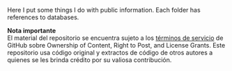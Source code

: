 Here I put some things I do with public information. Each folder has references to databases.

**Nota importante**  
El material del repositorio se encuentra sujeto a los [términos de servicio](https://docs.github.com/en/free-pro-team@latest/github/site-policy/github-terms-of-service#d-user-generated-content) de GitHub sobre Ownership of Content, Right to Post, and License Grants. Este repositorio usa código original y extractos de código de otros autores a quienes se les brinda crédito por su valiosa contribución.
